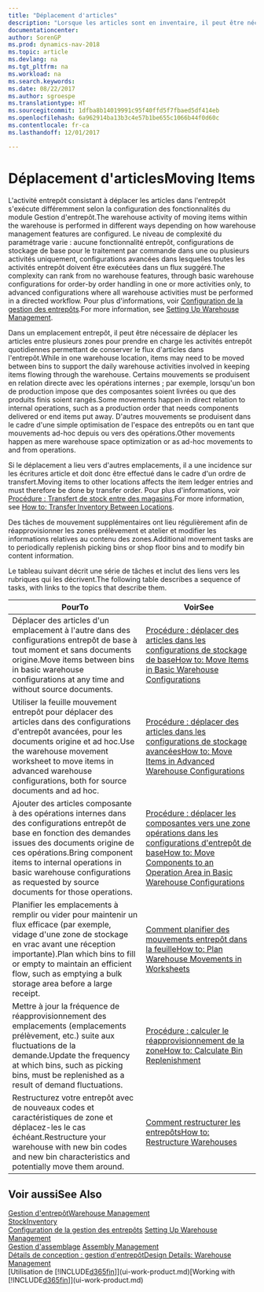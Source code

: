 ```yaml
---
title: "Déplacement d'articles"
description: "Lorsque les articles sont en inventaire, il peut être nécessaire de les déplacer entre plusieurs zones pour prendre en charge les activités entrepôt quotidiennes permettant de conserver le flux d'articles dans l'entrepôt. Certains mouvements se produisent en relation directe avec les opérations internes ; par exemple, lorsqu'un bon de production impose que des composantes soient livrées ou que des produits finis soient rangés. D'autres mouvements se produisent dans le cadre d'une simple optimisation de l'espace des entrepôts ou en tant que mouvements ad-hoc depuis ou vers des opérations."
documentationcenter: 
author: SorenGP
ms.prod: dynamics-nav-2018
ms.topic: article
ms.devlang: na
ms.tgt_pltfrm: na
ms.workload: na
ms.search.keywords: 
ms.date: 08/22/2017
ms.author: sgroespe
ms.translationtype: HT
ms.sourcegitcommit: 1dfba8b14019991c95f40ffd5f7fbaed5df414eb
ms.openlocfilehash: 6a962914ba13b3c4e57b1be655c1066b44f0d60c
ms.contentlocale: fr-ca
ms.lasthandoff: 12/01/2017

---
```

# <a name="moving-items"></a><span data-ttu-id="fb735-105">Déplacement d'articles</span><span class="sxs-lookup"><span data-stu-id="fb735-105">Moving Items</span></span>
<span data-ttu-id="fb735-106">L'activité entrepôt consistant à déplacer les articles dans l'entrepôt s'exécute différemment selon la configuration des fonctionnalités du module Gestion d'entrepôt.</span><span class="sxs-lookup"><span data-stu-id="fb735-106">The warehouse activity of moving items within the warehouse is performed in different ways depending on how warehouse management features are configured.</span></span> <span data-ttu-id="fb735-107">Le niveau de complexité du paramétrage varie : aucune fonctionnalité entrepôt, configurations de stockage de base pour le traitement par commande dans une ou plusieurs activités uniquement, configurations avancées dans lesquelles toutes les activités entrepôt doivent être exécutées dans un flux suggéré.</span><span class="sxs-lookup"><span data-stu-id="fb735-107">The complexity can rank from no warehouse features, through basic warehouse configurations for order-by order handling in one or more activities only, to advanced configurations where all warehouse activities must be performed in a directed workflow.</span></span> <span data-ttu-id="fb735-108">Pour plus d'informations, voir [Configuration de la gestion des entrepôts](warehouse-setup-warehouse.md).</span><span class="sxs-lookup"><span data-stu-id="fb735-108">For more information, see [Setting Up Warehouse Management](warehouse-setup-warehouse.md).</span></span>

<span data-ttu-id="fb735-109">Dans un emplacement entrepôt, il peut être nécessaire de déplacer les articles entre plusieurs zones pour prendre en charge les activités entrepôt quotidiennes permettant de conserver le flux d'articles dans l'entrepôt.</span><span class="sxs-lookup"><span data-stu-id="fb735-109">While in one warehouse location, items may need to be moved between bins to support the daily warehouse activities involved in keeping items flowing through the warehouse.</span></span> <span data-ttu-id="fb735-110">Certains mouvements se produisent en relation directe avec les opérations internes ; par exemple, lorsqu'un bon de production impose que des composantes soient livrées ou que des produits finis soient rangés.</span><span class="sxs-lookup"><span data-stu-id="fb735-110">Some movements happen in direct relation to internal operations, such as a production order that needs components delivered or end items put away.</span></span> <span data-ttu-id="fb735-111">D'autres mouvements se produisent dans le cadre d'une simple optimisation de l'espace des entrepôts ou en tant que mouvements ad-hoc depuis ou vers des opérations.</span><span class="sxs-lookup"><span data-stu-id="fb735-111">Other movements happen as mere warehouse space optimization or as ad-hoc movements to and from operations.</span></span>

<span data-ttu-id="fb735-112">Si le déplacement a lieu vers d'autres emplacements, il a une incidence sur les écritures article et doit donc être effectué dans le cadre d'un ordre de transfert.</span><span class="sxs-lookup"><span data-stu-id="fb735-112">Moving items to other locations affects the item ledger entries and must therefore be done by transfer order.</span></span> <span data-ttu-id="fb735-113">Pour plus d'informations, voir [Procédure : Transfert de stock entre des magasins](inventory-how-transfer-between-locations.md).</span><span class="sxs-lookup"><span data-stu-id="fb735-113">For more information, see [How to: Transfer Inventory Between Locations](inventory-how-transfer-between-locations.md).</span></span>  

<span data-ttu-id="fb735-114">Des tâches de mouvement supplémentaires ont lieu régulièrement afin de réapprovisionner les zones prélèvement et atelier et modifier les informations relatives au contenu des zones.</span><span class="sxs-lookup"><span data-stu-id="fb735-114">Additional movement tasks are to periodically replenish picking bins or shop floor bins and to modify bin content information.</span></span>  

 <span data-ttu-id="fb735-115">Le tableau suivant décrit une série de tâches et inclut des liens vers les rubriques qui les décrivent.</span><span class="sxs-lookup"><span data-stu-id="fb735-115">The following table describes a sequence of tasks, with links to the topics that describe them.</span></span>   

|<span data-ttu-id="fb735-116">**Pour**</span><span class="sxs-lookup"><span data-stu-id="fb735-116">**To**</span></span>|<span data-ttu-id="fb735-117">**Voir**</span><span class="sxs-lookup"><span data-stu-id="fb735-117">**See**</span></span>|  
|------------|-------------|  
|<span data-ttu-id="fb735-118">Déplacer des articles d'un emplacement à l'autre dans des configurations entrepôt de base à tout moment et sans documents origine.</span><span class="sxs-lookup"><span data-stu-id="fb735-118">Move items between bins in basic warehouse configurations at any time and without source documents.</span></span>|[<span data-ttu-id="fb735-119">Procédure : déplacer des articles dans les configurations de stockage de base</span><span class="sxs-lookup"><span data-stu-id="fb735-119">How to: Move Items in Basic Warehouse Configurations</span></span>](warehouse-how-to-move-items-ad-hoc-in-basic-warehousing.md)|
|<span data-ttu-id="fb735-120">Utiliser la feuille mouvement entrepôt pour déplacer des articles dans des configurations d'entrepôt avancées, pour les documents origine et ad hoc.</span><span class="sxs-lookup"><span data-stu-id="fb735-120">Use the warehouse movement worksheet to move items in advanced warehouse configurations, both for source documents and ad hoc.</span></span>|[<span data-ttu-id="fb735-121">Procédure : déplacer des articles dans les configurations de stockage avancées</span><span class="sxs-lookup"><span data-stu-id="fb735-121">How to: Move Items in Advanced Warehouse Configurations</span></span>](warehouse-how-to-move-items-in-advanced-warehousing.md)|  
|<span data-ttu-id="fb735-122">Ajouter des articles composante à des opérations internes dans des configurations entrepôt de base en fonction des demandes issues des documents origine de ces opérations.</span><span class="sxs-lookup"><span data-stu-id="fb735-122">Bring component items to internal operations in basic warehouse configurations as requested by source documents for those operations.</span></span>|[<span data-ttu-id="fb735-123">Procédure : déplacer les composantes vers une zone opérations dans les configurations d'entrepôt de base</span><span class="sxs-lookup"><span data-stu-id="fb735-123">How to: Move Components to an Operation Area in Basic Warehouse Configurations</span></span>](warehouse-how-to-move-components-to-an-operation-area-in-basic-warehousing.md)|
|<span data-ttu-id="fb735-124">Planifier les emplacements à remplir ou vider pour maintenir un flux efficace (par exemple, vidage d'une zone de stockage en vrac avant une réception importante).</span><span class="sxs-lookup"><span data-stu-id="fb735-124">Plan which bins to fill or empty to maintain an efficient flow, such as emptying a bulk storage area before a large receipt.</span></span>|[<span data-ttu-id="fb735-125">Comment planifier des mouvements entrepôt dans la feuille</span><span class="sxs-lookup"><span data-stu-id="fb735-125">How to: Plan Warehouse Movements in Worksheets</span></span>](warehouse-how-to-plan-warehouse-movements-in-worksheets.md)|
|<span data-ttu-id="fb735-126">Mettre à jour la fréquence de réapprovisionnement des emplacements (emplacements prélèvement, etc.) suite aux fluctuations de la demande.</span><span class="sxs-lookup"><span data-stu-id="fb735-126">Update the frequency at which bins, such as picking bins, must be replenished as a result of demand fluctuations.</span></span>|[<span data-ttu-id="fb735-127">Procédure : calculer le réapprovisionnement de la zone</span><span class="sxs-lookup"><span data-stu-id="fb735-127">How to: Calculate Bin Replenishment</span></span>](warehouse-how-to-calculate-bin-replenishment.md)|
|<span data-ttu-id="fb735-128">Restructurez votre entrepôt avec de nouveaux codes et caractéristiques de zone et déplacez-les le cas échéant.</span><span class="sxs-lookup"><span data-stu-id="fb735-128">Restructure your warehouse with new bin codes and new bin characteristics and potentially move them around.</span></span>|[<span data-ttu-id="fb735-129">Comment restructurer les entrepôts</span><span class="sxs-lookup"><span data-stu-id="fb735-129">How to: Restructure Warehouses</span></span>](warehouse-how-to-restructure-warehouses.md)|  

## <a name="see-also"></a><span data-ttu-id="fb735-130">Voir aussi</span><span class="sxs-lookup"><span data-stu-id="fb735-130">See Also</span></span>  
[<span data-ttu-id="fb735-131">Gestion d'entrepôt</span><span class="sxs-lookup"><span data-stu-id="fb735-131">Warehouse Management</span></span>](warehouse-manage-warehouse.md)  
[<span data-ttu-id="fb735-132">Stock</span><span class="sxs-lookup"><span data-stu-id="fb735-132">Inventory</span></span>](inventory-manage-inventory.md)  
<span data-ttu-id="fb735-133">[Configuration de la gestion des entrepôts](warehouse-setup-warehouse.md)   </span><span class="sxs-lookup"><span data-stu-id="fb735-133">[Setting Up Warehouse Management](warehouse-setup-warehouse.md)   </span></span>  
<span data-ttu-id="fb735-134">[Gestion d'assemblage](assembly-assemble-items.md)  </span><span class="sxs-lookup"><span data-stu-id="fb735-134">[Assembly Management](assembly-assemble-items.md)  </span></span>  
[<span data-ttu-id="fb735-135">Détails de conception : gestion d'entrepôt</span><span class="sxs-lookup"><span data-stu-id="fb735-135">Design Details: Warehouse Management</span></span>](design-details-warehouse-management.md)  
<span data-ttu-id="fb735-136">[Utilisation de [!INCLUDE[d365fin](includes/d365fin_md.md)]](ui-work-product.md)</span><span class="sxs-lookup"><span data-stu-id="fb735-136">[Working with [!INCLUDE[d365fin](includes/d365fin_md.md)]](ui-work-product.md)</span></span>

